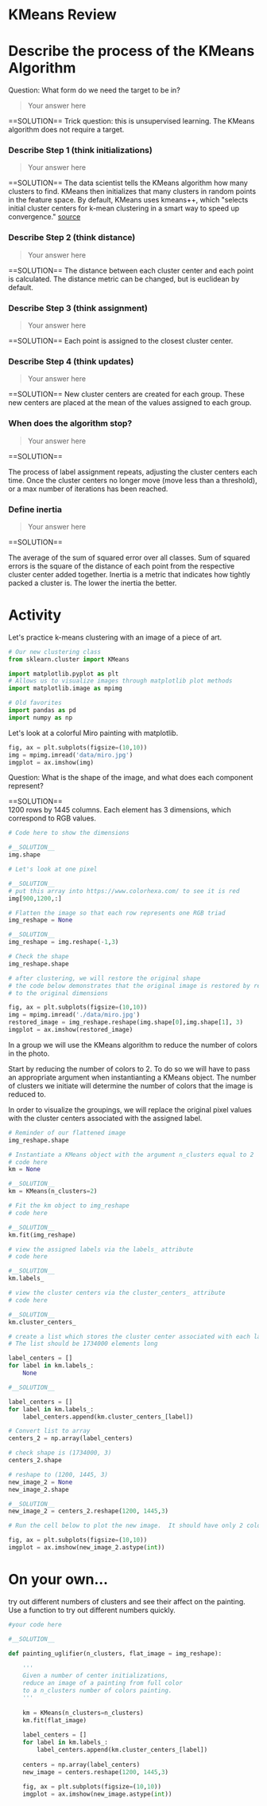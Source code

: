 # KMeans Review

# Describe the process of the KMeans Algorithm

Question: What form do we need the target to be in?

> Your answer here

==SOLUTION== 
Trick question: this is unsupervised learning.  The KMeans algorithm does not require a target.

### Describe Step 1 (think initializations)

> Your answer here

==SOLUTION== 
The data scientist tells the KMeans algorithm how many clusters to find.  KMeans then initializes that many clusters in random points in the feature space.  By default, KMeans uses kmeans++, which "selects initial cluster centers for k-mean clustering in a smart way to speed up convergence." [source](https://scikit-learn.org/stable/modules/generated/sklearn.cluster.KMeans.html)

### Describe Step 2 (think distance)

> Your answer here

==SOLUTION==
The distance between each cluster center and each point is calculated. The distance metric can be changed, but is euclidean by default.

### Describe Step 3 (think assignment)

> Your answer here

==SOLUTION==
Each point is assigned to the closest cluster center. 

### Describe Step 4 (think updates)

> Your answer here

==SOLUTION==
New cluster centers are created for each group. These new centers are placed at the mean of the values assigned to each group.  

### When does the algorithm stop?

> Your answer here

==SOLUTION==

The process of label assignment repeats, adjusting the cluster centers each time.  Once the cluster centers no longer move (move less than a threshold), or a max number of iterations has been reached.

### Define inertia

> Your answer here

==SOLUTION==

The average of the sum of squared error over all classes.  Sum of squared errors is the square of the distance of each point from the respective cluster center added together.  Inertia is a metric that indicates how tightly packed a cluster is.  The lower the inertia the better. 

# Activity

Let's practice k-means clustering with an image of a piece of art. 


```python
# Our new clustering class
from sklearn.cluster import KMeans

import matplotlib.pyplot as plt
# Allows us to visualize images through matplotlib plot methods
import matplotlib.image as mpimg

# Old favorites
import pandas as pd
import numpy as np
```

Let's look at a colorful Miro painting with matplotlib.


```python
fig, ax = plt.subplots(figsize=(10,10))
img = mpimg.imread('data/miro.jpg')
imgplot = ax.imshow(img)
```

Question: What is the shape of the image, and what does each component represent?

==SOLUTION==  
1200 rows by 1445 columns.  Each element has 3 dimensions, which correspond to RGB values.


```python
# Code here to show the dimensions
```


```python
#__SOLUTION__  
img.shape
```


```python
# Let's look at one pixel
```


```python
#__SOLUTION__  
# put this array into https://www.colorhexa.com/ to see it is red
img[900,1200,:]
```


```python
# Flatten the image so that each row represents one RGB triad
img_reshape = None
```


```python
#__SOLUTION__
img_reshape = img.reshape(-1,3)

```


```python
# Check the shape
img_reshape.shape
```


```python
# after clustering, we will restore the original shape
# the code below demonstrates that the original image is restored by reshaping
# to the original dimensions 

fig, ax = plt.subplots(figsize=(10,10))
img = mpimg.imread('./data/miro.jpg')
restored_image = img_reshape.reshape(img.shape[0],img.shape[1], 3)
imgplot = ax.imshow(restored_image)


```

In a group we will use the KMeans algorithm to reduce the number of colors in the photo.   

Start by reducing the number of colors to 2.  To do so we will have to pass an appropriate argument  when instantianting a KMeans object.  The number of clusters we initiate will determine the number of colors that the image is reduced to.

In order to visualize the groupings, we will replace the original pixel values with the cluster centers associated with the assigned label.


```python
# Reminder of our flattened image
img_reshape.shape
```


```python
# Instantiate a KMeans object with the argument n_clusters equal to 2
# code here
km = None
```


```python
#__SOLUTION__
km = KMeans(n_clusters=2)
```


```python
# Fit the km object to img_reshape
# code here
```


```python
#__SOLUTION__
km.fit(img_reshape)
```


```python
# view the assigned labels via the labels_ attribute
# code here
```


```python
#__SOLUTION__
km.labels_
```


```python
# view the cluster centers via the cluster_centers_ attribute
# code here
```


```python
#__SOLUTION__
km.cluster_centers_
```


```python
# create a list which stores the cluster center associated with each label in a list.  
# The list should be 1734000 elements long

label_centers = []
for label in km.labels_:
    None
```


```python
#__SOLUTION__

label_centers = []
for label in km.labels_:
    label_centers.append(km.cluster_centers_[label])
```


```python
# Convert list to array
centers_2 = np.array(label_centers)
```


```python
# check shape is (1734000, 3)
centers_2.shape
```


```python
# reshape to (1200, 1445, 3)
new_image_2 = None
new_image_2.shape
```


```python
#__SOLUTION__
new_image_2 = centers_2.reshape(1200, 1445,3)

```


```python
# Run the cell below to plot the new image.  It should have only 2 colors
```


```python
fig, ax = plt.subplots(figsize=(10,10))
imgplot = ax.imshow(new_image_2.astype(int))
```

# On your own...
try out different numbers of clusters and see their affect on the painting.
Use a function to try out different numbers quickly.


```python
#your code here
```


```python
#__SOLUTION__

def painting_uglifier(n_clusters, flat_image = img_reshape):
    
    '''
    Given a number of center initializations,
    reduce an image of a painting from full color
    to a n_clusters number of colors painting.
    '''
    
    km = KMeans(n_clusters=n_clusters)
    km.fit(flat_image)
    
    label_centers = []
    for label in km.labels_:
        label_centers.append(km.cluster_centers_[label])
    
    centers = np.array(label_centers)
    new_image = centers.reshape(1200, 1445,3)
    
    fig, ax = plt.subplots(figsize=(10,10))
    imgplot = ax.imshow(new_image.astype(int))
    
```


```python

```
